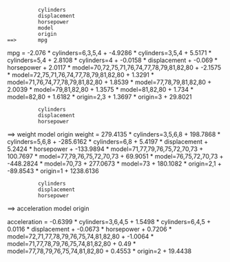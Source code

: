               cylinders
              displacement
              horsepower
              model
              origin
    ==>       mpg

mpg =
     -2.076  * cylinders=6,3,5,4 +
     -4.9286 * cylinders=3,5,4 +
      5.5171 * cylinders=5,4 +
      2.8108 * cylinders=4 +
     -0.0158 * displacement +
     -0.069  * horsepower +
      2.0117 * model=70,72,75,71,76,74,77,78,79,81,82,80 +
     -2.1575 * model=72,75,71,76,74,77,78,79,81,82,80 +
      1.3291 * model=71,76,74,77,78,79,81,82,80 +
      1.8539 * model=77,78,79,81,82,80 +
      2.0039 * model=79,81,82,80 +
      1.3575 * model=81,82,80 +
      1.734  * model=82,80 +
      1.6182 * origin=2,3 +
      1.3697 * origin=3 +
     29.8021

              cylinders
              displacement
              horsepower
 ==>          weight
              model
              origin
weight =
    279.4135 * cylinders=3,5,6,8 +
    198.7868 * cylinders=5,6,8 +
   -285.6162 * cylinders=6,8 +
      5.4197 * displacement +
      5.2424 * horsepower +
   -133.9894 * model=71,77,79,76,75,72,70,73 +
    100.7697 * model=77,79,76,75,72,70,73 +
     69.9051 * model=76,75,72,70,73 +
   -448.2824 * model=70,73 +
    277.0673 * model=73 +
    180.1082 * origin=2,1 +
    -89.8543 * origin=1 +
   1238.6136

              cylinders
              displacement
              horsepower
  ==>         acceleration
              model
              origin

acceleration =
     -0.6399 * cylinders=3,6,4,5 +
      1.5498 * cylinders=6,4,5 +
      0.0116 * displacement +
     -0.0673 * horsepower +
      0.7206 * model=72,71,77,78,79,76,75,74,81,82,80 +
     -1.0064 * model=71,77,78,79,76,75,74,81,82,80 +
      0.49   * model=77,78,79,76,75,74,81,82,80 +
      0.4553 * origin=2 +
     19.4438
